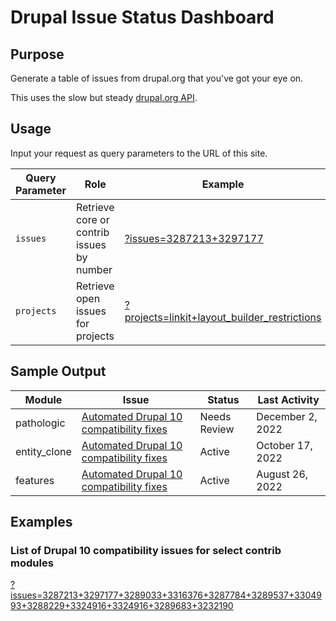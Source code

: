 # Drupal Issue Status Dashboard

## Purpose
Generate a table of issues from drupal.org that you've got your eye on.

This uses the slow but steady [drupal.org API](https://www.drupal.org/drupalorg/docs/apis/rest-and-other-apis).

## Usage
Input your request as query parameters to the URL of this site.

| Query Parameter | Role | Example |
| --------------- | ---- | ------- |
| `issues`        | Retrieve core or contrib issues by number | [?issues=3287213+3297177](?issues=3287213+3297177) |
| `projects`      | Retrieve open issues for projects | [?projects=linkit+layout_builder_restrictions](?projects=linkit+layout_builder_restrictions)


## Sample Output

<table><thead><tr><th>Module</th><th>Issue</th><th>Status</th><th>Last Activity</th></tr></thead><tbody><tr><td>pathologic</td><td><a href="https://www.drupal.org/project/pathologic/issues/3289033">Automated Drupal 10 compatibility fixes</a></td><td>Needs Review</td><td>December 2, 2022</td></tr><tr><td>entity_clone</td><td><a href="https://www.drupal.org/project/entity_clone/issues/3287213">Automated Drupal 10 compatibility fixes</a></td><td>Active</td><td>October 17, 2022</td></tr><tr><td>features</td><td><a href="https://www.drupal.org/project/features/issues/3297177">Automated Drupal 10 compatibility fixes</a></td><td>Active</td><td>August 26, 2022</td></tr></tbody></table>

## Examples

### List of Drupal 10 compatibility issues for select contrib modules
[?issues=3287213+3297177+3289033+3316376+3287784+3289537+3304993+3288229+3324916+3324916+3289683+3232190](?issues=3287213+3297177+3289033+3316376+3287784+3289537+3304993+3288229+3324916+3324916+3289683+3232190)

